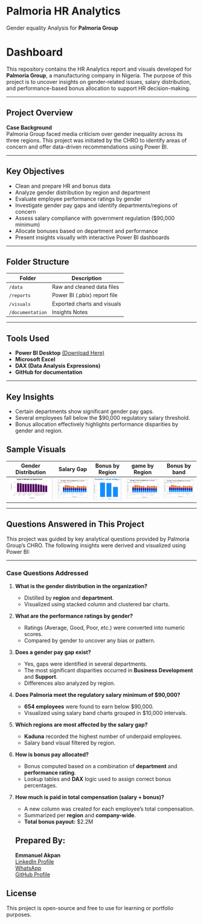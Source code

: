 # Palmoria HR Analytics
Gender equality Analysis for **Palmoria Group**


# Dashboard

This repository contains the HR Analytics report and visuals developed for **Palmoria Group**, a manufacturing company in Nigeria. The purpose of this project is to uncover insights on gender-related issues, salary distribution, and performance-based bonus allocation to support HR decision-making.

---

## Project Overview

**Case Background**  
Palmoria Group faced media criticism over gender inequality across its three regions. This project was initiated by the CHRO to identify areas of concern and offer data-driven recommendations using Power BI.

---

## Key Objectives

- Clean and prepare HR and bonus data
- Analyze gender distribution by region and department
- Evaluate employee performance ratings by gender
- Investigate gender pay gaps and identify departments/regions of concern
- Assess salary compliance with government regulation ($90,000 minimum)
- Allocate bonuses based on department and performance
- Present insights visually with interactive Power BI dashboards

---

## Folder Structure

| Folder         | Description                              |
|----------------|------------------------------------------|
| `/data`        | Raw and cleaned data files               |
| `/reports`     | Power BI (.pbix) report file             |
| `/visuals`     | Exported charts and visuals              |
| `/documentation`| Insights Notes     |

---

## Tools Used

- **Power BI Desktop** [(Download Here)](https://www.microsoft.com/en-us/download/details.aspx?id=58494)
- **Microsoft Excel**
- **DAX (Data Analysis Expressions)**
- **GitHub for documentation**

---

## Key Insights

- Certain departments show significant gender pay gaps.
- Several employees fall below the $90,000 regulatory salary threshold.
- Bonus allocation effectively highlights performance disparities by gender and region.

## Sample Visuals

| Gender Distribution | Salary Gap | Bonus by Region | game by Region | Bonus by band |
|---------------------|------------|-----------------|----------------|---------------|
| ![Gender](visuals/gender_distribution.png) | ![Gap](visuals/salary_gap_by_department.png) | ![Bonus](visuals/bonus_by_region.png) |![Gip](visuals/salary_gap_by_department.png) |![tap](visuals/salary_gap_by_department.png) |

---

## Questions Answered in This Project

This project was guided by key analytical questions provided by Palmoria Group’s CHRO. The following insights were derived and visualized using Power BI:

---

### Case Questions Addressed

1. **What is the gender distribution in the organization?**
   - Distilled by **region** and **department**.
   - Visualized using stacked column and clustered bar charts.

2. **What are the performance ratings by gender?**
   - Ratings (Average, Good, Poor, etc.) were converted into numeric scores.
   - Compared by gender to uncover any bias or pattern.

3. **Does a gender pay gap exist?**
   - Yes, gaps were identified in several departments.
   - The most significant disparities occurred in **Business Development** and **Support**.
   - Differences also analyzed by region.

4. **Does Palmoria meet the regulatory salary minimum of $90,000?**
   - **654 employees** were found to earn below $90,000.
   - Visualized using salary band charts grouped in $10,000 intervals.

5. **Which regions are most affected by the salary gap?**
   - **Kaduna** recorded the highest number of underpaid employees.
   - Salary band visual filtered by region.

6. **How is bonus pay allocated?**
   - Bonus computed based on a combination of **department** and **performance rating**.
   - Lookup tables and **DAX** logic used to assign correct bonus percentages.

7. **How much is paid in total compensation (salary + bonus)?**
   - A new column was created for each employee’s total compensation.
   - Summarized per **region** and **company-wide**.
   - **Total bonus payout:** $2.2M
  

   ## Prepared By:
   **Emmanuel Akpan**  
[LinkedIn Profile](https://www.linkedin.com/in/emmanuel-akpan-meta)  
[WhatsApp](https://wa.me/2348130081897)  
[GitHub Profile](https://github.com/Noble-Meta)


## License
This project is open-source and free to use for learning or portfolio purposes.

